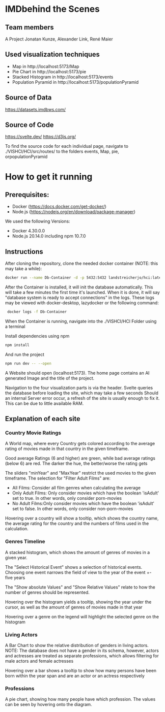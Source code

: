 # IMDbehind the Scenes
## Team members 
A Project Jonatan Kunze, Alexander Link, René Maier

## Used visualization techniques
- Map in http://localhost:5173/Map
- Pie Chart in http://localhost:5173/pie
- Stacked Histogram in http://localhost:5173/events
- Population Pyramid in http://localhost:5173/populationPyramid

## Source of Data
https://datasets.imdbws.com/
## Source of Code
https://svelte.dev/
https://d3js.org/

To find the source code for each individual page, navigate to ./VISHCI/HCI/src/routes/ to the folders events, Map, pie, orpopulationPyramid

# How to get it running
## Prerequisites:
- Docker (https://docs.docker.com/get-docker/)
- Node.js (https://nodejs.org/en/download/package-manager)

We used the following Versions:
- Docker 4.30.0.0
- Node.js 20.14.0 including npm 10.7.0

## Instructions
After cloning the repository, clone the needed docker container (NOTE: this may take a while):
``` bash
docker run --name Db-Container -d -p 5432:5432 landstreicherjo/hci:latest
```
After the Container is installed, it will init the database automatically. This will take a few minutes the first time it's launched.
When it is done, it will say "database system is ready to accept connections" in the logs. These logs may be viewed with docker-desktop, lazydocker or the following command:
``` bash
 docker logs -f Db-Container
```

When the Container is running, navigate into the ./VISHCI/HCI Folder using a terminal

Install dependencies using npm
```bash
npm install
```
And run the project
```bash
npm run dev -- --open
```
A Website should open (localhost:5173). The home page contains an AI generated Image and the title of the project.

Navigation to the four visualization parts is via the header. Svelte queries the database before loading the site, which may take a few seconds
Should an internal Server error occur, a refresh of the site is usually enough to fix it. This can be due to little available RAM.

## Explanation of each site
### Country Movie Ratings
A World map, where every Country gets colored according to the average rating of movies made in that country in the given timeframe.

Good average Ratings (6 and higher) are green, while bad average ratings (below 6) are red. The darker the hue, the better/worse the rating gets

The sliders "minYear" and "MaxYear" restrict the used movies to the given timeframe.
The selection for "Filter Adult Films" are:
- All Films: Consider all film genres when calculating the average
- Only Adult Films: Only consider movies which have the boolean 'isAdult' set to true. In other words, only consider porn-movies
- No Adult Films:Only consider movies which have the boolean 'isAdult' set to false. In other words, only consider non-porn-movies

Hovering over a country will show a tooltip, which shows the country name, the average rating for the country and the numbers of films used in the calculation.
### Genres Timeline
A stacked histogram, which shows the amount of genres of movies in a given year.

The "Select Historical Event" shows a selection of historical events. Choosing one event narrows the field of view to the year of the event +- five years

The "Show absolute Values" and "Show Relative Values" relate to how the number of genres should be represented.

Hovering over the histogram yields a tooltip, showing the year under the cursor, as well as the amount of genres of movies made in that year

Hovering over a genre on the legend will highlight the selected genre on the histogram

### Living Actors
A Bar Chart to show the relative distribution of genders in living actors.
NOTE: The database does not have a gender in its schema, however, actors and actresses are treated as separate professions, which allows filtering for male actors and female actresses

Hovering over a bar shows a tooltip to show how many persons have been born within the year span and are an actor or an actress respectively

### Professions
A pie chart, showing how many people have which profession. The values can be seen by hovering onto the diagram.
